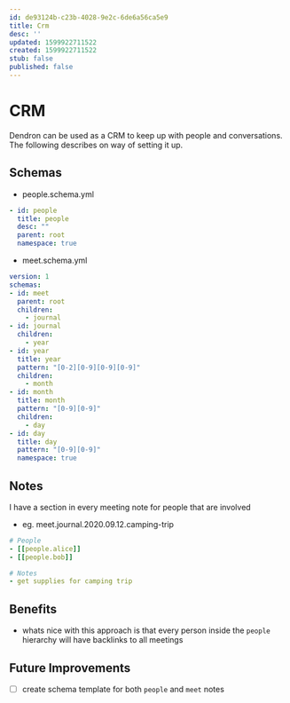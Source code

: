 ```yaml
---
id: de93124b-c23b-4028-9e2c-6de6a56ca5e9
title: Crm
desc: ''
updated: 1599922711522
created: 1599922711522
stub: false
published: false
---
```


# CRM

Dendron can be used as a CRM to keep up with people and conversations. The following describes on way of setting it up. 

## Schemas
- people.schema.yml
```yml
- id: people
  title: people
  desc: ""
  parent: root
  namespace: true
```

- meet.schema.yml
```yml
version: 1
schemas:
- id: meet
  parent: root
  children:
    - journal
- id: journal
  children:
    - year
- id: year
  title: year
  pattern: "[0-2][0-9][0-9][0-9]"
  children: 
    - month
- id: month
  title: month
  pattern: "[0-9][0-9]"
  children: 
    - day
- id: day
  title: day
  pattern: "[0-9][0-9]"
  namespace: true
```

## Notes
I have a section in every meeting note for people that are involved

- eg. meet.journal.2020.09.12.camping-trip
```yml
# People
- [[people.alice]]
- [[people.bob]]

# Notes
- get supplies for camping trip
```

## Benefits
- whats nice with this approach is that every person inside the `people` hierarchy will have backlinks to all meetings

## Future Improvements
- [ ] create schema template for both `people` and `meet` notes
